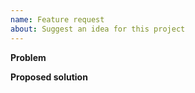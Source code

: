 ```yaml
---
name: Feature request
about: Suggest an idea for this project
---
```


**Problem**

**Proposed solution**
